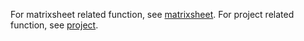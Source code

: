 For matrixsheet related function, see [matrixsheet](https://www.originlab.com/python/doc/originpro/classoriginpro_1_1matrix_1_1_m_sheet.html). For project related function, see [project](https://www.originlab.com/python/doc/originpro/functions_func.html).
